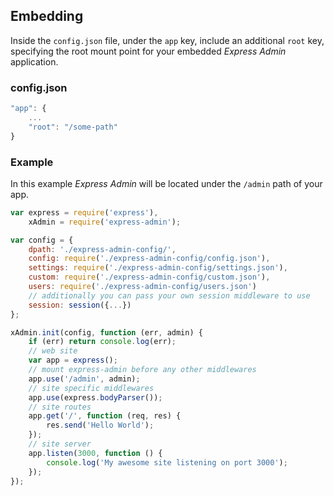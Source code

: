 
## Embedding

Inside the `config.json` file, under the `app` key, include an additional `root` key, specifying the root mount point for your embedded _Express Admin_ application.

### config.json

```js
"app": {
    ...
    "root": "/some-path"
}
```

### Example

In this example _Express Admin_ will be located under the `/admin` path of your app.

```js
var express = require('express'),
    xAdmin = require('express-admin');

var config = {
    dpath: './express-admin-config/',
    config: require('./express-admin-config/config.json'),
    settings: require('./express-admin-config/settings.json'),
    custom: require('./express-admin-config/custom.json'),
    users: require('./express-admin-config/users.json')
    // additionally you can pass your own session middleware to use
    session: session({...})
};

xAdmin.init(config, function (err, admin) {
    if (err) return console.log(err);
    // web site
    var app = express();
    // mount express-admin before any other middlewares
    app.use('/admin', admin);
    // site specific middlewares
    app.use(express.bodyParser());
    // site routes
    app.get('/', function (req, res) {
        res.send('Hello World');
    });
    // site server
    app.listen(3000, function () {
        console.log('My awesome site listening on port 3000');
    });
});
```
